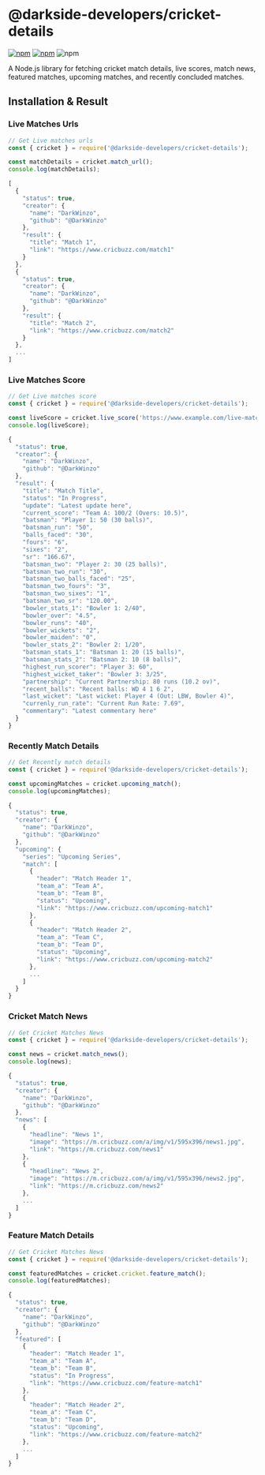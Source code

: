 # @darkside-developers/cricket-details

[![npm](https://img.shields.io/npm/v/@darkside-developers/cricket-details)](https://www.npmjs.com/package/@darkside-developers/cricket-details)
[![npm](https://img.shields.io/npm/dt/@darkside-developers/cricket-details)](https://www.npmjs.com/package/@darkside-developers/cricket-details)
![npm](https://img.shields.io/npm/l/@darkside-developers/cricket-details)


A Node.js library for fetching cricket match details, live scores, match news, featured matches, upcoming matches, and recently concluded matches.

## Installation & Result

### Live Matches Urls
```javascript
// Get Live matches urls
const { cricket } = require('@darkside-developers/cricket-details');

const matchDetails = cricket.match_url();
console.log(matchDetails);
```
```javascript
[
  {
    "status": true,
    "creator": {
      "name": "DarkWinzo",
      "github": "@DarkWinzo"
    },
    "result": {
      "title": "Match 1",
      "link": "https://www.cricbuzz.com/match1"
    }
  },
  {
    "status": true,
    "creator": {
      "name": "DarkWinzo",
      "github": "@DarkWinzo"
    },
    "result": {
      "title": "Match 2",
      "link": "https://www.cricbuzz.com/match2"
    }
  },
  ...
]
```

### Live Matches Score
```javascript
// Get Live matches score
const { cricket } = require('@darkside-developers/cricket-details');

const liveScore = cricket.live_score('https://www.example.com/live-match');
console.log(liveScore);
```
```javascript
{
  "status": true,
  "creator": {
    "name": "DarkWinzo",
    "github": "@DarkWinzo"
  },
  "result": {
    "title": "Match Title",
    "status": "In Progress",
    "update": "Latest update here",
    "current_score": "Team A: 100/2 (Overs: 10.5)",
    "batsman": "Player 1: 50 (30 balls)",
    "batsman_run": "50",
    "balls_faced": "30",
    "fours": "6",
    "sixes": "2",
    "sr": "166.67",
    "batsman_two": "Player 2: 30 (25 balls)",
    "batsman_two_run": "30",
    "batsman_two_balls_faced": "25",
    "batsman_two_fours": "3",
    "batsman_two_sixes": "1",
    "batsman_two_sr": "120.00",
    "bowler_stats_1": "Bowler 1: 2/40",
    "bowler_over": "4.5",
    "bowler_runs": "40",
    "bowler_wickets": "2",
    "bowler_maiden": "0",
    "bowler_stats_2": "Bowler 2: 1/20",
    "batsman_stats_1": "Batsman 1: 20 (15 balls)",
    "batsman_stats_2": "Batsman 2: 10 (8 balls)",
    "highest_run_scorer": "Player 3: 60",
    "highest_wicket_taker": "Bowler 3: 3/25",
    "partnership": "Current Partnership: 80 runs (10.2 ov)",
    "recent_balls": "Recent balls: WD 4 1 6 2",
    "last_wicket": "Last wicket: Player 4 (Out: LBW, Bowler 4)",
    "currenly_run_rate": "Current Run Rate: 7.69",
    "commentary": "Latest commentary here"
  }
}
```

### Recently Match Details
```javascript
// Get Recently match details
const { cricket } = require('@darkside-developers/cricket-details');

const upcomingMatches = cricket.upcoming_match();
console.log(upcomingMatches);
```
```javascript
{
  "status": true,
  "creator": {
    "name": "DarkWinzo",
    "github": "@DarkWinzo"
  },
  "upcoming": {
    "series": "Upcoming Series",
    "match": [
      {
        "header": "Match Header 1",
        "team_a": "Team A",
        "team_b": "Team B",
        "status": "Upcoming",
        "link": "https://www.cricbuzz.com/upcoming-match1"
      },
      {
        "header": "Match Header 2",
        "team_a": "Team C",
        "team_b": "Team D",
        "status": "Upcoming",
        "link": "https://www.cricbuzz.com/upcoming-match2"
      },
      ...
    ]
  }
}
```

### Cricket Match News
```javascript
// Get Cricket Matches News
const { cricket } = require('@darkside-developers/cricket-details');

const news = cricket.match_news();
console.log(news);
```
```javascript
{
  "status": true,
  "creator": {
    "name": "DarkWinzo",
    "github": "@DarkWinzo"
  },
  "news": [
    {
      "headline": "News 1",
      "image": "https://m.cricbuzz.com/a/img/v1/595x396/news1.jpg",
      "link": "https://m.cricbuzz.com/news1"
    },
    {
      "headline": "News 2",
      "image": "https://m.cricbuzz.com/a/img/v1/595x396/news2.jpg",
      "link": "https://m.cricbuzz.com/news2"
    },
    ...
  ]
}
```

### Feature Match Details
```javascript
// Get Cricket Matches News
const { cricket } = require('@darkside-developers/cricket-details');

const featuredMatches = cricket.cricket.feature_match();
console.log(featuredMatches);
```
```javascript
{
  "status": true,
  "creator": {
    "name": "DarkWinzo",
    "github": "@DarkWinzo"
  },
  "featured": [
    {
      "header": "Match Header 1",
      "team_a": "Team A",
      "team_b": "Team B",
      "status": "In Progress",
      "link": "https://www.cricbuzz.com/feature-match1"
    },
    {
      "header": "Match Header 2",
      "team_a": "Team C",
      "team_b": "Team D",
      "status": "Upcoming",
      "link": "https://www.cricbuzz.com/feature-match2"
    },
    ...
  ]
}
```
